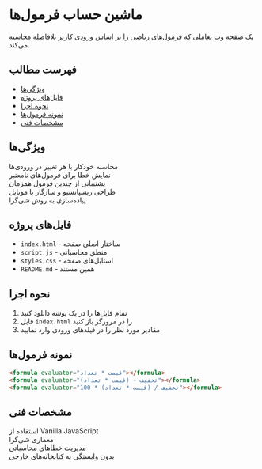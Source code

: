 # ماشین حساب فرمول‌ها

یک صفحه وب تعاملی که فرمول‌های ریاضی را بر اساس ورودی کاربر بلافاصله محاسبه می‌کند.

## فهرست مطالب
- [ویژگی‌ها](#ویژگی‌ها)
- [فایل‌های پروژه](#فایل‌های-پروژه)
- [نحوه اجرا](#نحوه-اجرا)
- [نمونه فرمول‌ها](#نمونه-فرمول‌ها)
- [مشخصات فنی](#مشخصات-فنی)

## ویژگی‌ها
محاسبه خودکار با هر تغییر در ورودی‌ها  
نمایش خطا برای فرمول‌های نامعتبر  
پشتیبانی از چندین فرمول همزمان  
طراحی ریسپانسیو و سازگار با موبایل  
پیاده‌سازی به روش شی‌گرا  

## فایل‌های پروژه
- `index.html` - ساختار اصلی صفحه
- `script.js` - منطق محاسباتی
- `styles.css` - استایل‌های صفحه
- `README.md` - همین مستند

## نحوه اجرا
1. تمام فایل‌ها را در یک پوشه دانلود کنید
2. فایل `index.html` را در مرورگر باز کنید
3. مقادیر مورد نظر را در فیلدهای ورودی وارد نمایید

## نمونه فرمول‌ها
```html
<formula evaluator="قیمت * تعداد"></formula>
<formula evaluator="(قیمت * تعداد) - تخفیف"></formula>
<formula evaluator="تخفیف / (قیمت * تعداد) * 100"></formula>
```

## مشخصات فنی
استفاده از Vanilla JavaScript  
معماری شی‌گرا  
مدیریت خطاهای محاسباتی  
بدون وابستگی به کتابخانه‌های خارجی

